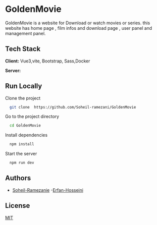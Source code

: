 # GoldenMovie

GoldenMovie is a website for Download or watch movies or series.
this website has home page , film infos and download page , user panel and  management panel.

## Tech Stack

**Client:** Vue3,vite, Bootstrap, Sass,Docker

**Server:**

## Run Locally

Clone the project

```bash
  git clone  https://github.com/Soheil-ramezani/GoldenMovie

```

Go to the project directory

```bash
  cd GoldenMovie

```

Install dependencies

```bash
  npm install

```

Start the server

```bash
  npm run dev

```

## Authors

- [Soheil-Ramezanie]()
   -[Erfan-Hosseini](https://github.com/erfanHP390)

## License

[MIT](https://choosealicense.com/licenses/mit/)
